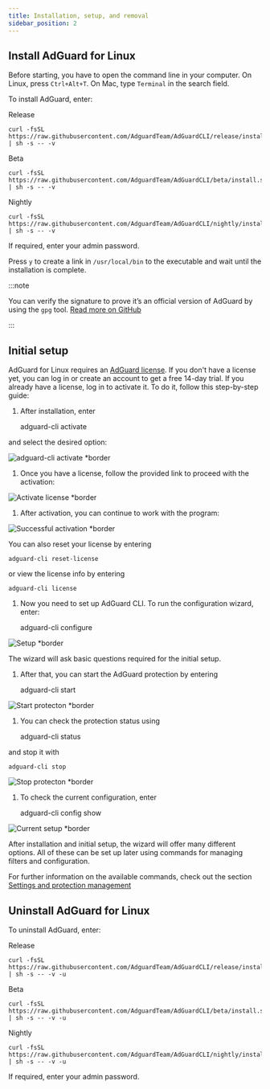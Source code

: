 ```yaml
---
title: Installation, setup, and removal
sidebar_position: 2
---
```


## Install AdGuard for Linux

Before starting, you have to open the command line in your computer. On Linux, press `Ctrl+Alt+T`. On Mac, type `Terminal` in the search field.

To install AdGuard, enter:

Release

    curl -fsSL https://raw.githubusercontent.com/AdguardTeam/AdGuardCLI/release/install.sh | sh -s -- -v

Beta

    curl -fsSL https://raw.githubusercontent.com/AdguardTeam/AdGuardCLI/beta/install.sh | sh -s -- -v

Nightly

    curl -fsSL https://raw.githubusercontent.com/AdguardTeam/AdGuardCLI/nightly/install.sh | sh -s -- -v

If required, enter your admin password.

Press `y` to create a link in `/usr/local/bin` to the executable and wait until the installation is complete.

:::note

You can verify the signature to prove it’s an official version of AdGuard by using the `gpg` tool. [Read more on GitHub](https://github.com/AdguardTeam/AdGuardCLI?tab=readme-ov-file#verify-releases)

:::

## Initial setup

AdGuard for Linux requires an [AdGuard license](https://adguard.com/license.html). If you don't have a license yet, you can log in or create an account to get a free 14-day trial. If you already have a license, log in to activate it. To do it, follow this step-by-step guide:

1. After installation, enter

    adguard-cli activate

and select the desired option:

![adguard-cli activate *border](https://cdn.adtidy.org/content/Kb/ad_blocker/linux/activation1.png)

1. Once you have a license, follow the provided link to proceed with the activation:

![Activate license *border](https://cdn.adtidy.org/content/Kb/ad_blocker/linux/activation2.png)

1. After activation, you can continue to work with the program:

![Successful activation *border](https://cdn.adtidy.org/content/Kb/ad_blocker/linux/activation3.png)

You can also reset your license by entering

    adguard-cli reset-license

or  view the license info by entering

    adguard-cli license

1. Now you need to set up AdGuard CLI. To run the configuration wizard, enter:

    adguard-cli configure

![Setup *border](https://cdn.adtidy.org/content/Kb/ad_blocker/linux/activation4.png)

The wizard will ask basic questions required for the initial setup.

1. After that, you can start the AdGuard protection by entering

    adguard-cli start

![Start protecton *border](https://cdn.adtidy.org/content/Kb/ad_blocker/linux/activation5.png)

1. You can check the protection status using

    adguard-cli status

and stop it with

    adguard-cli stop

![Stop protecton *border](https://cdn.adtidy.org/content/Kb/ad_blocker/linux/activation6.png)

1. To check the current configuration, enter

    adguard-cli config show

![Current setup *border](https://cdn.adtidy.org/content/Kb/ad_blocker/linux/activation7.png)

After installation and initial setup, the wizard will offer many different options. All of these can be set up later using commands for managing filters and configuration.

For further information on the available commands, check out the section [Settings and protection management](https://adguard.com/kb/adguard-for-linux/settings/)

## Uninstall AdGuard for Linux

To uninstall AdGuard, enter:

Release

    curl -fsSL https://raw.githubusercontent.com/AdguardTeam/AdGuardCLI/release/install.sh | sh -s -- -v -u

Beta

    curl -fsSL https://raw.githubusercontent.com/AdguardTeam/AdGuardCLI/beta/install.sh | sh -s -- -v -u

Nightly

    curl -fsSL https://raw.githubusercontent.com/AdguardTeam/AdGuardCLI/nightly/install.sh | sh -s -- -v -u

If required, enter your admin password.

